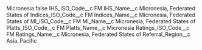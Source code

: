 <?xml version="1.0" encoding="UTF-8"?>
<CustomMetadata xmlns="http://soap.sforce.com/2006/04/metadata" xmlns:xsi="http://www.w3.org/2001/XMLSchema-instance" xmlns:xsd="http://www.w3.org/2001/XMLSchema">
    <label>Micronesia</label>
    <protected>false</protected>
    <values>
        <field>IHS_ISO_Code__c</field>
        <value xsi:type="xsd:string">FM</value>
    </values>
    <values>
        <field>IHS_Name__c</field>
        <value xsi:type="xsd:string">Micronesia, Federated States of</value>
    </values>
    <values>
        <field>Indices_ISO_Code__c</field>
        <value xsi:type="xsd:string">FM</value>
    </values>
    <values>
        <field>Indices_Name__c</field>
        <value xsi:type="xsd:string">Micronesia, Federated States of</value>
    </values>
    <values>
        <field>MI_ISO_Code__c</field>
        <value xsi:type="xsd:string">FM</value>
    </values>
    <values>
        <field>MI_Name__c</field>
        <value xsi:type="xsd:string">Micronesia, Federated States of</value>
    </values>
    <values>
        <field>Platts_ISO_Code__c</field>
        <value xsi:type="xsd:string">FM</value>
    </values>
    <values>
        <field>Platts_Name__c</field>
        <value xsi:type="xsd:string">Micronesia</value>
    </values>
    <values>
        <field>Ratings_ISO_Code__c</field>
        <value xsi:type="xsd:string">FM</value>
    </values>
    <values>
        <field>Ratings_Name__c</field>
        <value xsi:type="xsd:string">Micronesia, Federated States of</value>
    </values>
    <values>
        <field>Referral_Region__c</field>
        <value xsi:type="xsd:string">Asia_Pacific</value>
    </values>
</CustomMetadata>
